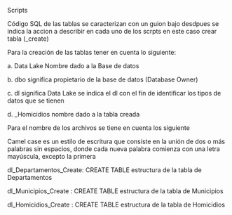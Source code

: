 Scripts

Código SQL de las tablas se caracterizan con un guion bajo desdpues se indica la accion a describir en cada uno de los scrpts en este caso crear tabla (_create)

Para la creación de las tablas tener en cuenta lo siguiente:

a. Data Lake Nombre dado a la Base de datos

b. dbo significa propietario de la base de datos (Database Owner)

c. dl significa Data Lake se indica el dl con el fin de identificar los tipos de datos que se tienen

d. _Homicidios  nombre dado a la tabla creada

Para el nombre de los archivos se tiene en cuenta los siguiente

Camel case es un estilo de escritura que consiste en la unión de dos o más palabras sin espacios, donde cada nueva palabra comienza con una letra mayúscula, excepto la primera

dl_Departamentos_Create: CREATE TABLE estructura de la tabla de Departamentos 

dl_Municipios_Create : CREATE TABLE estructura de la tabla de Municipios 

dl_Homicidios_Create : CREATE TABLE estructura de la tabla de Homicidios 

